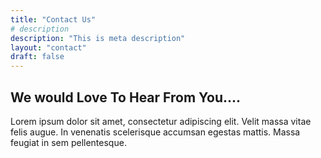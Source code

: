 ```yaml
---
title: "Contact Us"
# description
description: "This is meta description"
layout: "contact"
draft: false
---
```


## We would Love To Hear From You....

Lorem ipsum dolor sit amet, consectetur adipiscing elit. Velit massa vitae felis augue. In venenatis scelerisque accumsan egestas mattis. Massa feugiat in sem pellentesque.